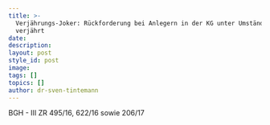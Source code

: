 ```yaml
---
title: >-
  Verjährungs-Joker: Rückforderung bei Anlegern in der KG unter Umständen
  verjährt
date:
description:
layout: post
style_id: post
image:
tags: []
topics: []
author: dr-sven-tintemann
---
```


BGH - III ZR 495/16, 622/16 sowie 206/17
